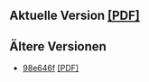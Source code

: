 ## Aktuelle Version [[PDF]](https://github.com/sebastianpech/julia-skriptum/raw/builds/julia-skriptum.pdf)

## Ältere Versionen
- [98e646f](https://github.com/sebastianpech/julia-skriptum/commit/98e646f1d5c29d06635dd5df5181aa1bd627f76e) [[PDF]](https://github.com/sebastianpech/julia-skriptum/raw/builds/98e646f-julia-skriptum.pdf)
